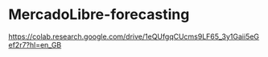 # MercadoLibre-forecasting
https://colab.research.google.com/drive/1eQUfgqCUcms9LF65_3y1Gaii5eGef2r7?hl=en_GB
